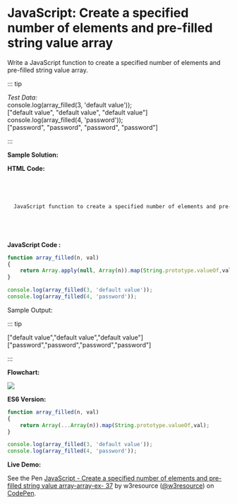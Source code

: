# JavaScript: Create a specified number of elements and pre-filled string value array

Write a JavaScript function to create a specified number of elements and pre-filled string value array.

::: tip

_Test Data:_  
console.log(array_filled(3, 'default value'));  
\["default value", "default value", "default value"\]  
console.log(array_filled(4, 'password'));  
\["password", "password", "password", "password"\]

:::

**Sample Solution:**

**HTML Code:**

```html



  
  JavaScript function to create a specified number of elements and pre-filled string value array






```

**JavaScript Code :**

```javascript
function array_filled(n, val)
{
    return Array.apply(null, Array(n)).map(String.prototype.valueOf,val);
}

console.log(array_filled(3, 'default value'));
console.log(array_filled(4, 'password'));

```

Sample Output:

::: tip

\["default value","default value","default value"\]
\["password","password","password","password"\]

:::

**Flowchart:**

![](https://www.w3resource.com/w3r_images/javascript-array-exercise-37.png)  

**ES6 Version:**

```javascript
function array_filled(n, val)
{
    return Array(...Array(n)).map(String.prototype.valueOf,val);
}

console.log(array_filled(3, 'default value'));
console.log(array_filled(4, 'password'));

```

**Live Demo:**

<section class="expand-codepen"><p data-height="380" data-theme-id="dark" data-slug-hash="VMWNdP" data-default-tab="js,result" data-user="w3resource" data-embed-version="2" data-pen-title="JavaScript - Create a specified number of elements and pre-filled string value array-array-ex- 37" data-editable="true" class="codepen">See the Pen <a href="https://codepen.io/w3resource/pen/VMWNdP/">JavaScript - Create a specified number of elements and pre-filled string value array-array-ex- 37</a> by w3resource (<a href="https://codepen.io/w3resource">@w3resource</a>) on <a href="https://codepen.io">CodePen</a>.</p><codepen></codepen></section>